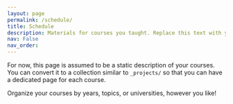 ```yaml
---
layout: page
permalink: /schedule/
title: Schedule
description: Materials for courses you taught. Replace this text with your description.
nav: False
nav_order:
---
```


For now, this page is assumed to be a static description of your courses. You can convert it to a collection similar to `_projects/` so that you can have a dedicated page for each course.

Organize your courses by years, topics, or universities, however you like!
